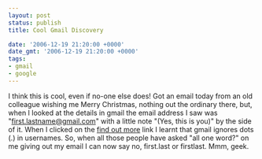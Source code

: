 ```yaml
---
layout: post
status: publish
title: Cool Gmail Discovery

date: '2006-12-19 21:20:00 +0000'
date_gmt: '2006-12-19 21:20:00 +0000'
tags:
- gmail
- google
---
```

I think this is cool, even if no-one else does! Got an email today from an old colleague wishing me Merry Christmas, nothing out the ordinary there, but, when I looked at the details in gmail the email address I saw was "first.lastname@gmail.com" with a little note "(Yes, this is you)" by the side of it.
When I clicked on the <a href="https://mail.google.com/support/bin/answer.py?ctx=%67mail&hl=en&answer=10313">find out more</a> link I learnt that gmail ignores dots (.) in usernames. So, when all those people have asked "all one word?" on me giving out my email I can now say no, first.last or firstlast.
Mmm, geek.
